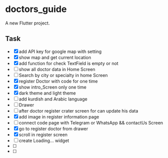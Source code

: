 # doctors_guide

A new Flutter project.

## Task

- [X] add API key for google map with setting
- [X] show map and get current location 
- [x] add function for check TextField is empty or not
- [ ] show all doctor data in Home Screen 
- [ ] Search by city or specialty in home Screen
- [x] register Doctor with code for one time
- [x] show intro_Screen only one time
- [x] dark theme and light theme
- [ ] add kurdish and Arabic language
- [ ] Drawer
- [ ] after doctor register crater screen for can update his data
- [x] add image in register information page
- [ ] connect code page with Telegram or WhatsApp  && contactUs Screen 
- [X] go to register doctor from drawer 
- [x] scroll in register screen
- [ ] create Loading... widget
- [ ] 
- [ ]



